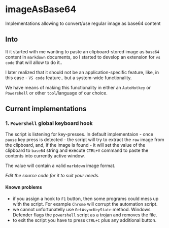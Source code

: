 # imageAsBase64
Implementations allowing to convert/use regular image as base64 content

## Into

It it started with me wanting to paste an clipboard-stored image as `base64` content in `markdown` documents, so I started to develop an extension for `vs code` that will allow to do it..

I later realized that it should not be an application-specific feature, like, in this case -  `VS code` feature.. but a system-wide functionality.

We have means of making this functionality in either an `AutoHotkey` or `Powershell` or other `tool`/language of our choice. 

## Current implementations

### 1. `Powershell` global keyboard hook

The script is listening for key-presses. In default implementaion - once `pause` key press is detected - the script will try to extract the `raw` image from the clipboard, and, if the image is found - it will set the value of the clipboard to `base64` string and execute `CTRL+V` command to paste the contents into currently active window.

The value will contain a valid `markdown` image format.

*Edit the source code for it to suit your needs.*

#### Known problems

- if you assign a hook to `F1` button, then some programs could mess up with the script. For example `Chrome` will corrupt the automation script.
- we cannot unfortunatelly use `GetAsyncKeyState` method. Windows Defender flags the `powershell` script as a trojan and removes the file.
- to exit the script you have to press `CTRL+C` plus any additional button.
